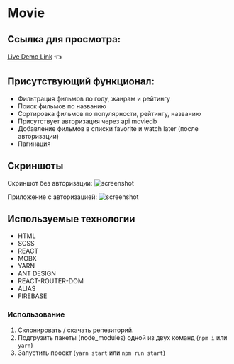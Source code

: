 # Movie

## Ссылка для просмотра:

[Live Demo Link](https://movie-app-8b167.web.app/) :point_left:

## Присутствующий функционал:

- Фильтрация фильмов по году, жанрам и рейтингу
- Поиск фильмов по названию
- Сортировка фильмов по популярности, рейтингу, названию
- Присутствует авторизация через api moviedb
- Добавление фильмов в списки favorite и watch later (после авторизации)
- Пагинация

## Скриншоты

Скриншот без авторизации:
![screenshot](https://raw.github.com/LeeGooL/movie-app/master/src/assets/screenshots/Screenshot_2.png)

Приложение с авторизацией:
![screenshot](https://raw.github.com/LeeGooL/movie-app/master/src/assets/screenshots/Screenshot_1.png)

## Используемые технологии

- HTML
- SCSS
- REACT
- MOBX
- YARN
- ANT DESIGN
- REACT-ROUTER-DOM
- ALIAS
- FIREBASE

### Использование

1. Склонировать / скачать репезиторий.
2. Подгрузить пакеты (node_modules) одной из двух команд (`npm i` или `yarn`)
3. Запустить проект (`yarn start` или `npm run start`)
